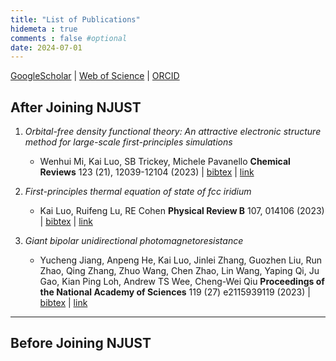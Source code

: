 ```yaml
---
title: "List of Publications"
hidemeta : true
comments : false #optional
date: 2024-07-01
---
```


[GoogleScholar](https://scholar.google.com/citations?hl=en&user=5byAayIAAAAJ) | [Web of Science](https://www.webofscience.com/wos/author/record/O-3048-2018) | [ORCID](https://orcid.org/0000-0002-3802-0029)

## After Joining NJUST

1. *Orbital-free density functional theory: An attractive electronic structure method for large-scale first-principles simulations*
   - Wenhui Mi, Kai Luo, SB Trickey, Michele Pavanello **Chemical Reviews** 123 (21), 12039-12104 (2023) | [bibtex](./Mi2023_ChemRev.bib) | [link](https://doi.org/10.1021/acs.chemrev.2c00758)

2. *First-principles thermal equation of state of fcc iridium*
   - Kai Luo, Ruifeng Lu, RE Cohen **Physical Review B** 107, 014106 (2023) | [bibtex](./Luo2023_PRB.bibtex) 
   | [link](https://doi.org/10.1103/PhysRevB.107.014106)

3. *Giant bipolar unidirectional photomagnetoresistance*
   - Yucheng Jiang, Anpeng He, Kai Luo, Jinlei Zhang, Guozhen Liu, Run Zhao, Qing Zhang, Zhuo Wang, Chen Zhao, Lin Wang, Yaping Qi, Ju Gao, Kian Ping Loh, Andrew TS Wee, Cheng-Wei Qiu **Proceedings of the National Academy of Sciences**  119 (27) e2115939119 (2023) | [bibtex](./Jiang2023_PNAS.bib) | [link](https://doi.org/10.1073/pnas.2115939119)
<!-- 2. **Machine Learning in Data Science**
   - *Authors:* Alice Johnson, Bob Williams
   - *Publication Details:* Data Science Journal, 2022
   - [PDF](/path/to/publication2.pdf) | [Link](https://example.com/pub2)

3. **Advanced Techniques in Computational Biology**
   - *Authors:* Charlie Brown, Diana Prince
   - *Publication Details:* Bioinformatics Review, 2021
   - [PDF](/path/to/publication3.pdf) | [Link](https://example.com/pub3)

4. **Cybersecurity: Challenges and Solutions**
   - *Authors:* Eve White, Frank Black
   - *Publication Details:* Security Journal, 2020
   - [PDF](/path/to/publication4.pdf) | [Link](https://example.com/pub4)

5. **Data Visualization: Tools and Techniques**
   - *Authors:* Jane Doe, Diana Prince
   - *Publication Details:* Visualization Magazine, 2019
   - [PDF](/path/to/publication5.pdf) | [Link](https://example.com/pub5) -->

<!-- Add more publications as needed -->
---
## Before Joining NJUST